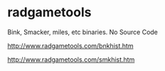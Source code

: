 # radgametools
Bink, Smacker, miles, etc binaries. No Source Code

http://www.radgametools.com/bnkhist.htm

http://www.radgametools.com/smkhist.htm
